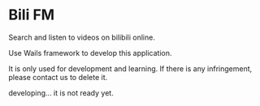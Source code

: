 # Bili FM

Search and listen to videos on bilibili online.

Use Wails framework to develop this application.

It is only used for development and learning. If there is any infringement, please contact us to delete it.

developing... it is not ready yet.